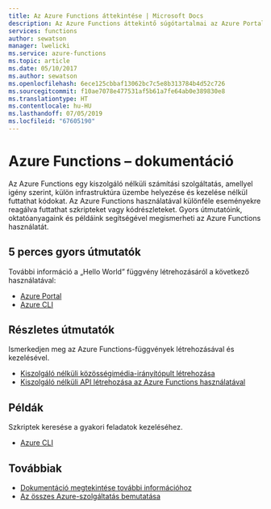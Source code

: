 ```yaml
---
title: Az Azure Functions áttekintése | Microsoft Docs
description: Az Azure Functions áttekintő súgótartalmai az Azure Portalon
services: functions
author: sewatson
manager: lwelicki
ms.service: azure-functions
ms.topic: article
ms.date: 05/10/2017
ms.author: sewatson
ms.openlocfilehash: 6ece125cbbaf13062bc7c5e8b313784b4d52c726
ms.sourcegitcommit: f10ae7078e477531af5b61a7fe64ab0e389830e8
ms.translationtype: HT
ms.contentlocale: hu-HU
ms.lasthandoff: 07/05/2019
ms.locfileid: "67605190"
---
```

# <a name="azure-functions-documentation"></a>Azure Functions – dokumentáció

Az Azure Functions egy kiszolgáló nélküli számítási szolgáltatás, amellyel igény szerint, külön infrastruktúra üzembe helyezése és kezelése nélkül futtathat kódokat. Az Azure Functions használatával különféle eseményekre reagálva futtathat szkripteket vagy kódrészleteket. Gyors útmutatóink, oktatóanyagaink és példáink segítségével megismerheti az Azure Functions használatát.

## <a name="5-minute-quickstarts"></a>5 perces gyors útmutatók

További információ a „Hello World” függvény létrehozásáról a következő használatával:

- [Azure Portal](/azure/azure-functions/functions-create-first-azure-function)
- [Azure CLI](/azure/azure-functions/functions-create-first-azure-function-azure-cli)

## <a name="step-by-step-tutorials"></a>Részletes útmutatók

Ismerkedjen meg az Azure Functions-függvények létrehozásával és kezelésével.

- [Kiszolgáló nélküli közösségimédia-irányítópult létrehozása](/azure/azure-functions/functions-twitter-email)
- [Kiszolgáló nélküli API létrehozása az Azure Functions használatával](/azure/azure-functions/functions-create-serverless-api)

## <a name="samples"></a>Példák

Szkriptek keresése a gyakori feladatok kezeléséhez.

- [Azure CLI](/azure/azure-functions/functions-cli-samples)

## <a name="more"></a>Továbbiak

- [Dokumentáció megtekintése további információhoz](/azure/app-functions/index)
- [Az összes Azure-szolgáltatás bemutatása](https://aka.ms/j3wr7y)